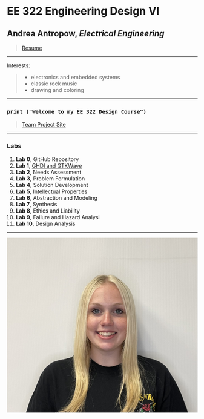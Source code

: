 # EE 322 Engineering Design VI
## Andrea Antropow, *Electrical Engineering*
> [Resume](https://github.com/aantrop1/EE-322-Engineering-Design-VI/blob/main/Andrea%20Antropow%20Resume%201-24-2024.pdf)
---
Interests:
> - electronics and embedded systems
> - classic rock music
> - drawing and coloring
---
### `print ("Welcome to my EE 322 Design Course")`
> [Team Project Site](https://sites.google.com/stevens.edu/cpe322-group/home)
---
### Labs
1. **Lab 0**, GitHub Repository 
2. **Lab 1**, [GHDl and GTKWave](https://github.com/aantrop1/EE-322-Engineering-Design-VI/blob/main/Lab%201/README.md)
3. **Lab 2**, Needs Assessment
4. **Lab 3**, Problem Formulation
5. **Lab 4**, Solution Development
6. **Lab 5**, Intellectual Properties
7. **Lab 6**, Abstraction and Modeling
8. **Lab 7**, Synthesis
9. **Lab 8**, Ethics and Liability
10. **Lab 9**, Failure and Hazard Analysi
11. **Lab 10**, Design Analysis

---
![](andreapicture.jpg)
